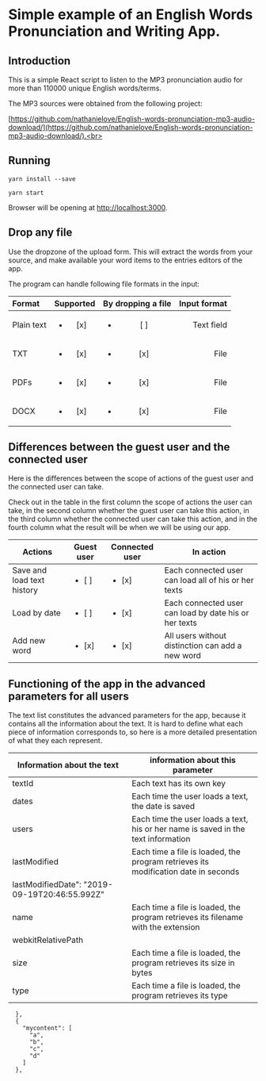 # Simple example of an English Words Pronunciation and Writing App.


## Introduction

This is a simple React script to listen to the MP3 pronunciation audio for more than 110000 unique English words/terms. 

The MP3 sources were obtained from the following project: 

[https://github.com/nathanielove/English-words-pronunciation-mp3-audio-download/](https://github.com/nathanielove/English-words-pronunciation-mp3-audio-download/).<br>

## Running

```
yarn install --save

yarn start
```

Browser will be opening at [http://localhost:3000](http://localhost:3000).<br>

## Drop any file

Use the dropzone of the upload form.
This will extract the words from your source, and make available your word items to the entries editors of the app.

The program can handle following file formats in the input:

| Format     | Supported          | By dropping a file | Input format | 
|:------------|:--------------------:|:--------------------:|--------------:|
| Plain text | <ul><li>[x] </li></ul> | <ul><li>[ ] </li> | Text field | 
| TXT       | <ul><li>[x] </li></ul> | <ul><li>[x] </li></ul> | File         | 
| PDFs       | <ul><li>[x] </li></ul> | <ul><li>[x] </li></ul> | File         |  
| DOCX       | <ul><li>[x] </li></ul> | <ul><li>[x] </li></ul> | File         | 



## Differences between the guest user and the connected user

Here is the differences between the scope of actions of the guest user and the connected user can take.

Check out in the table in the first column the scope of actions the user can take, in the second column whether the guest user can take this action, in the third column whether the connected user can take this action, and in the fourth column what the result will be when we will be using our app.

| Actions | Guest user | Connected user | In action |
|---|---|---|---|
| Save and load text history | <ul><li>[ ] </li></ul> | <ul><li>[x] </li></ul> | Each connected user can load all of his or her texts |
| Load by date | <ul><li>[ ] </li></ul> | <ul><li>[x] </li></ul> | Each connected user can load by date his or her texts | 
| Add new word | <ul><li>[x] </li></ul> | <ul><li>[x] </li></ul> | All users without distinction can add a new word | 

## Functioning of the app in the advanced parameters for all users

The text list constitutes the advanced parameters for the app, because it contains all the information about the text. It is hard to define what each piece of information corresponds to, so here is a more detailed presentation of what they each represent.

| Information about the text | information about this parameter | 
|---|---|
| textId | Each text has its own key | 
| dates | Each time the user loads a text, the date is saved | 
| users | Each time the user loads a text, his or her name is saved in the text information | 
| lastModified | Each time a file is loaded, the program retrieves its modification date in seconds |
| lastModifiedDate": "2019-09-19T20:46:55.992Z" | 
| name | Each time a file is loaded, the program retrieves its filename with the extension | 
| webkitRelativePath | |
| size | Each time a file is loaded, the program retrieves its size in bytes | 
| type | Each time a file is loaded, the program retrieves its type |
      },
      {
        "mycontent": [
          "a",
          "b",
          "c",
          "d"
        ]
      },
